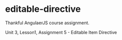 editable-directive
==================
Thankful AngulaerJS course assignment.

Unit 3, Lesson1, Assignment 5 - Editable Item Directive
